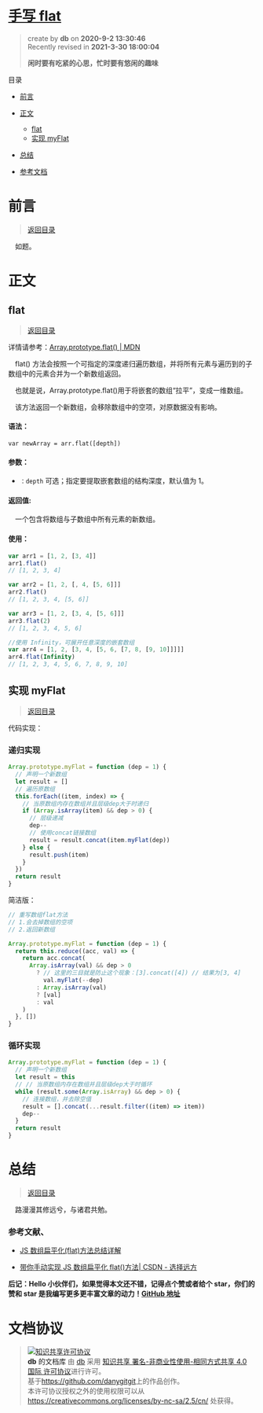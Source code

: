 # [手写 flat](https://github.com/danygitgit/document-library)

> create by **db** on **2020-9-2 13:30:46**  
> Recently revised in **2021-3-30 18:00:04**
>
> **闲时要有吃紧的心思，忙时要有悠闲的趣味**

<a id="catalog">目录</a>

- [前言](#preface)
- [正文](#main-body)

  - [flat](#chapter-1)
  - [实现 myFlat](#chapter-2)

- [总结](#summary)

- [参考文档](#reference-documents)

# <a  id="preface">前言</a>

> [返回目录](#catalog)

&emsp;如题。

# <a  id="main-body">正文</a>

## <a  id="chapter-1">flat</a>

> [返回目录](#catalog)

详情请参考：[Array.prototype.flat() | MDN](https://developer.mozilla.org/zh-CN/docs/Web/JavaScript/Reference/Global_Objects/Array/flat)

&emsp;flat() 方法会按照一个可指定的深度递归遍历数组，并将所有元素与遍历到的子数组中的元素合并为一个新数组返回。

&emsp;也就是说，Array.prototype.flat()用于将嵌套的数组“拉平”，变成一维数组。

&emsp;该方法返回一个新数组，会移除数组中的空项，对原数据没有影响。

#### 语法：

`var newArray = arr.flat([depth])`

#### 参数：

- `：depth` 可选；指定要提取嵌套数组的结构深度，默认值为 1。

#### 返回值:

&emsp;一个包含将数组与子数组中所有元素的新数组。

#### 使用：

```js
var arr1 = [1, 2, [3, 4]]
arr1.flat()
// [1, 2, 3, 4]

var arr2 = [1, 2, [, 4, [5, 6]]]
arr2.flat()
// [1, 2, 3, 4, [5, 6]]

var arr3 = [1, 2, [3, 4, [5, 6]]]
arr3.flat(2)
// [1, 2, 3, 4, 5, 6]

//使用 Infinity，可展开任意深度的嵌套数组
var arr4 = [1, 2, [3, 4, [5, 6, [7, 8, [9, 10]]]]]
arr4.flat(Infinity)
// [1, 2, 3, 4, 5, 6, 7, 8, 9, 10]
```

## <a  id="chapter-2">实现 myFlat</a>

> [返回目录](#catalog)

代码实现：

### 递归实现

```js
Array.prototype.myFlat = function (dep = 1) {
  // 声明一个新数组
  let result = []
  // 遍历原数组
  this.forEach((item, index) => {
    // 当原数组内存在数组并且层级dep大于时递归
    if (Array.isArray(item) && dep > 0) {
      // 层级递减
      dep--
      // 使用concat链接数组
      result = result.concat(item.myFlat(dep))
    } else {
      result.push(item)
    }
  })
  return result
}
```

简洁版：

```js
// 重写数组flat方法
// 1.会去掉数组的空项
// 2.返回新数组

Array.prototype.myFlat = function (dep = 1) {
  return this.reduce((acc, val) => {
    return acc.concat(
      Array.isArray(val) && dep > 0
        ? // 这里的三目就是防止这个现象：[3].concat([4]) // 结果为[3, 4]
          val.myFlat(--dep)
        : Array.isArray(val)
        ? [val]
        : val
    )
  }, [])
}
```

### 循环实现

```js
Array.prototype.myFlat = function (dep = 1) {
  // 声明一个新数组
  let result = this
  // // 当原数组内存在数组并且层级dep大于时循环
  while (result.some(Array.isArray) && dep > 0) {
    // 连接数组，并去除空值
    result = [].concat(...result.filter((item) => item))
    dep--
  }
  return result
}
```

# <a  id="summary">总结</a>

> [返回目录](#catalog)

&emsp;路漫漫其修远兮，与诸君共勉。 

### <a  id="reference-documents">参考文献</a>、

- [JS 数组扁平化(flat)方法总结详解 ](http://www.45fan.com/article.php?aid=19062442766002048192992081)

- [带你手动实现 JS 数组扁平化 flat()方法| CSDN - 选择远方](https://juejin.im/user/5b1a3eb7f265da6e572b3ada)

**后记：Hello 小伙伴们，如果觉得本文还不错，记得点个赞或者给个 star，你们的赞和 star 是我编写更多更丰富文章的动力！[GitHub 地址](https://github.com/danygitgit/document-library)**

# 文档协议

> <a rel="license" href="http://creativecommons.org/licenses/by-nc-sa/4.0/"><img alt="知识共享许可协议" style="border-width:0" src="https://user-gold-cdn.xitu.io/2018/12/23/167d9537f3e29c99?w=88&h=31&f=png&s=1888" /></a><br /><a xmlns:dct="http://purl.org/dc/terms/" property="dct:title">**db** 的文档库</a> 由 <a xmlns:cc="http://creativecommons.org/ns#" href="db" property="cc:attributionName" rel="cc:attributionURL">db</a> 采用 <a rel="license" href="http://creativecommons.org/licenses/by-nc-sa/4.0/">知识共享 署名-非商业性使用-相同方式共享 4.0 国际 许可协议</a>进行许可。<br />基于<a xmlns:dct="http://purl.org/dc/terms/" href="https://github.com/danygitgit" rel="dct:source">https://github.com/danygitgit</a>上的作品创作。<br />本许可协议授权之外的使用权限可以从 <a xmlns:cc="http://creativecommons.org/ns#" href="https://creativecommons.org/licenses/by-nc-sa/2.5/cn/" rel="cc:morePermissions">https://creativecommons.org/licenses/by-nc-sa/2.5/cn/</a> 处获得。
